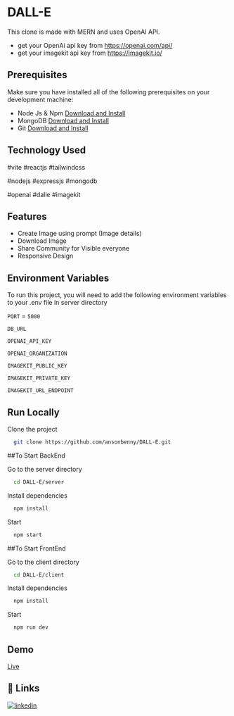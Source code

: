 # DALL-E
This clone is made with MERN and uses OpenAI API.

- get your OpenAi api key from https://openai.com/api/
- get your imagekit api key from https://imagekit.io/

## Prerequisites

Make sure you have installed all of the following prerequisites on your development machine:

- Node Js & Npm [Download and Install](https://nodejs.org/en)
- MongoDB [Download and Install](https://www.mongodb.com/docs/manual/installation/)
- Git [Download and Install](https://git-scm.com/downloads)

## Technology Used

#vite #reactjs #tailwindcss 

#nodejs #expressjs #mongodb 

#openai #dalle #imagekit


## Features

- Create Image using prompt (Image details)
- Download Image
- Share Community for Visible everyone
- Responsive Design

## Environment Variables

To run this project, you will need to add the following environment variables to your .env file in server directory

`PORT` = `5000`

`DB_URL`

`OPENAI_API_KEY`

`OPENAI_ORGANIZATION`

`IMAGEKIT_PUBLIC_KEY`

`IMAGEKIT_PRIVATE_KEY`

`IMAGEKIT_URL_ENDPOINT`


## Run Locally

Clone the project

```bash
  git clone https://github.com/ansonbenny/DALL-E.git
```

##To Start BackEnd

Go to the server directory

```bash
  cd DALL-E/server
```

Install dependencies

```bash
  npm install
```

Start

```bash
  npm start
```

##To Start FrontEnd

Go to the client directory

```bash
  cd DALL-E/client
```

Install dependencies

```bash
  npm install
```

Start

```bash
  npm run dev
```


## Demo

[Live](https://dalle-anson.netlify.app)


## 🔗 Links
[![linkedin](https://img.shields.io/badge/linkedin-0A66C2?style=for-the-badge&logo=linkedin&logoColor=white)](https://www.linkedin.com/in/anson-benny-502961238/)
